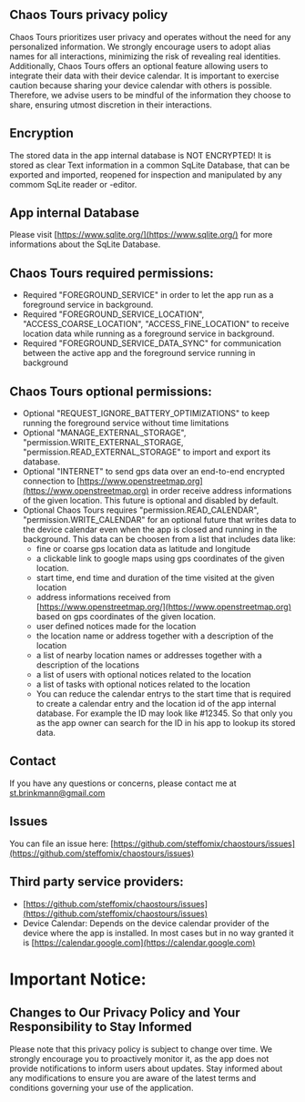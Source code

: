 
## Chaos Tours privacy policy

Chaos Tours prioritizes user privacy and operates without the need for any personalized information. We strongly encourage users to adopt alias names for all interactions, minimizing the risk of revealing real identities.
Additionally, Chaos Tours offers an optional feature allowing users to integrate their data with their device calendar. It is important to exercise caution because sharing your device calendar with others is possible. Therefore, we advise users to be mindful of the information they choose to share, ensuring utmost discretion in their interactions.

## Encryption
The stored data in the app internal database is NOT ENCRYPTED! It is stored as clear Text information in a common SqLite Database, that can be exported and imported, reopened for inspection and manipulated by any commom SqLite reader or -editor.

## App internal Database
Please visit [https://www.sqlite.org/](https://www.sqlite.org/) for more informations about the SqLite Database.

## Chaos Tours required permissions:
- Required "FOREGROUND_SERVICE" in order to let the app run as a foreground service in background.
- Required "FOREGROUND_SERVICE_LOCATION", "ACCESS_COARSE_LOCATION", "ACCESS_FINE_LOCATION" to receive location data while running as a foreground service in background.
- Required "FOREGROUND_SERVICE_DATA_SYNC" for communication between the active app and the foreground service running in background

## Chaos Tours optional permissions:
- Optional "REQUEST_IGNORE_BATTERY_OPTIMIZATIONS" to keep running the foreground service without time limitations
- Optional "MANAGE_EXTERNAL_STORAGE", "permission.WRITE_EXTERNAL_STORAGE, "permission.READ_EXTERNAL_STORAGE" to import and export its database.
- Optional "INTERNET" to send gps data over an end-to-end encrypted connection to [https://www.openstreetmap.org](https://www.openstreetmap.org) in order receive address informations of the given location. This future is optional and disabled by default.
- Optional 
Chaos Tours requires "permission.READ_CALENDAR", "permission.WRITE_CALENDAR" for an optional future that writes data to the device calendar even when the app is closed and running in the background.
This data can be choosen from a list that includes data like:
  - fine or coarse gps location data as latitude and longitude
  - a clickable link to google maps using gps coordinates of the given location.
  - start time, end time and duration of the time visited at the given location
  - address informations received from [https://www.openstreetmap.org/](https://www.openstreetmap.org) based on gps coordinates of the given location.
  - user defined notices made for the location
  - the location name or address together with a description of the location
  - a list of nearby location names or addresses together with a description of the locations
  - a list of users with optional notices related to the location
  - a list of tasks with optional notices related to the location
  - You can reduce the calendar entrys to the start time that is required to create a calendar entry and the location id of the app internal database. For example the ID may look like #12345. So that only you as the app owner can search for the ID in his app to lookup its stored data.

## Contact
If you have any questions or concerns, please contact me at st.brinkmann@gmail.com

## Issues
You can file an issue here: [https://github.com/steffomix/chaostours/issues](https://github.com/steffomix/chaostours/issues)

## Third party service providers:
- [https://github.com/steffomix/chaostours/issues](https://github.com/steffomix/chaostours/issues)
- Device Calendar: Depends on the device calendar provider of the device where the app is installed.
In most cases but in no way granted it is [https://calendar.google.com](https://calendar.google.com)

# Important Notice:
## Changes to Our Privacy Policy and Your Responsibility to Stay Informed
Please note that this privacy policy is subject to change over time. We strongly encourage you to proactively monitor it, as the app does not provide notifications to inform users about updates. Stay informed about any modifications to ensure you are aware of the latest terms and conditions governing your use of the application.